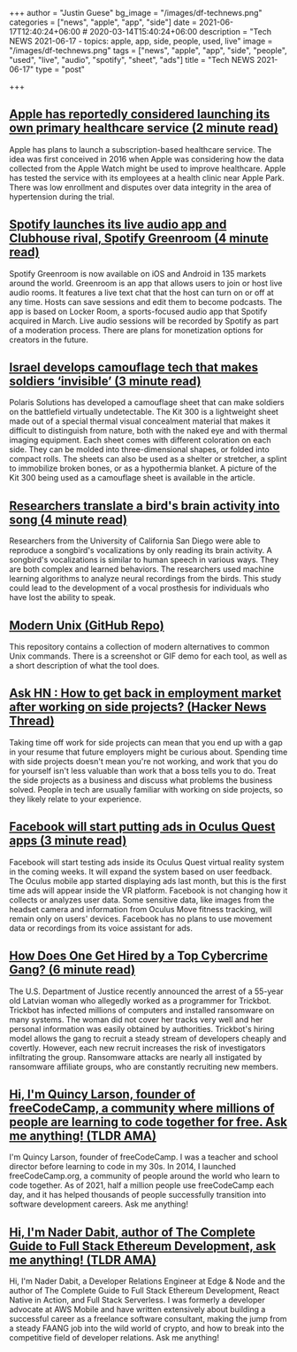 +++
author = "Justin Guese"
bg_image = "/images/df-technews.png"
categories = ["news", "apple", "app", "side"]
date = 2021-06-17T12:40:24+06:00 # 2020-03-14T15:40:24+06:00
description = "Tech NEWS 2021-06-17 - topics: apple, app, side, people, used, live"
image = "/images/df-technews.png"
tags = ["news", "apple", "app", "side", "people", "used", "live", "audio", "spotify", "sheet", "ads"]
title = "Tech NEWS 2021-06-17"
type = "post"

+++

## [Apple has reportedly considered launching its own primary healthcare service (2 minute read)](https://www.engadget.com/apple-considered-launching-its-own-primary-healthcare-service-115504402.html)

Apple has plans to launch a subscription-based healthcare service. The idea was first conceived in 2016 when Apple was considering how the data collected from the Apple Watch might be used to improve healthcare. Apple has tested the service with its employees at a health clinic near Apple Park. There was low enrollment and disputes over data integrity in the area of hypertension during the trial.

## [Spotify launches its live audio app and Clubhouse rival, Spotify Greenroom (4 minute read)](https://techcrunch.com/2021/06/16/spotify-launches-its-live-audio-app-and-clubhouse-rival-spotify-greenroom/)

Spotify Greenroom is now available on iOS and Android in 135 markets around the world. Greenroom is an app that allows users to join or host live audio rooms. It features a live text chat that the host can turn on or off at any time. Hosts can save sessions and edit them to become podcasts. The app is based on Locker Room, a sports-focused audio app that Spotify acquired in March. Live audio sessions will be recorded by Spotify as part of a moderation process. There are plans for monetization options for creators in the future.

## [Israel develops camouflage tech that makes soldiers ‘invisible’ (3 minute read)](https://www.ynetnews.com/business/article/S1y58gUiO)

Polaris Solutions has developed a camouflage sheet that can make soldiers on the battlefield virtually undetectable. The Kit 300 is a lightweight sheet made out of a special thermal visual concealment material that makes it difficult to distinguish from nature, both with the naked eye and with thermal imaging equipment. Each sheet comes with different coloration on each side. They can be molded into three-dimensional shapes, or folded into compact rolls. The sheets can also be used as a shelter or stretcher, a splint to immobilize broken bones, or as a hypothermia blanket. A picture of the Kit 300 being used as a camouflage sheet is available in the article.

## [Researchers translate a bird's brain activity into song (4 minute read)](https://www.eurekalert.org/pub_releases/2021-06/uoc--rta061321.php)

Researchers from the University of California San Diego were able to reproduce a songbird's vocalizations by only reading its brain activity. A songbird's vocalizations is similar to human speech in various ways. They are both complex and learned behaviors. The researchers used machine learning algorithms to analyze neural recordings from the birds. This study could lead to the development of a vocal prosthesis for individuals who have lost the ability to speak.

## [Modern Unix (GitHub Repo)](https://github.com/ibraheemdev/modern-unix)

This repository contains a collection of modern alternatives to common Unix commands. There is a screenshot or GIF demo for each tool, as well as a short description of what the tool does.

## [Ask HN : How to get back in employment market after working on side projects? (Hacker News Thread)](https://news.ycombinator.com/item?id=27501316&utm_source=tldrnewsletter/1/0100017a197145e5-620a2c6c-b47c-4c3b-9a69-9208a42179a7-000000/PtVALeGNNb4vaM2kfKhQB5ffW6r-Tu6EZqYYXNS8JNE=198)

Taking time off work for side projects can mean that you end up with a gap in your resume that future employers might be curious about. Spending time with side projects doesn't mean you're not working, and work that you do for yourself isn't less valuable than work that a boss tells you to do. Treat the side projects as a business and discuss what problems the business solved. People in tech are usually familiar with working on side projects, so they likely relate to your experience.

## [Facebook will start putting ads in Oculus Quest apps (3 minute read)](https://www.theverge.com/2021/6/16/22535511/facebook-ads-oculus-quest-vr-apps)

Facebook will start testing ads inside its Oculus Quest virtual reality system in the coming weeks. It will expand the system based on user feedback. The Oculus mobile app started displaying ads last month, but this is the first time ads will appear inside the VR platform. Facebook is not changing how it collects or analyzes user data. Some sensitive data, like images from the headset camera and information from Oculus Move fitness tracking, will remain only on users' devices. Facebook has no plans to use movement data or recordings from its voice assistant for ads.

## [How Does One Get Hired by a Top Cybercrime Gang? (6 minute read)](https://krebsonsecurity.com/2021/06/how-does-one-get-hired-by-a-top-cybercrime-gang/)

The U.S. Department of Justice recently announced the arrest of a 55-year old Latvian woman who allegedly worked as a programmer for Trickbot. Trickbot has infected millions of computers and installed ransomware on many systems. The woman did not cover her tracks very well and her personal information was easily obtained by authorities. Trickbot's hiring model allows the gang to recruit a steady stream of developers cheaply and covertly. However, each new recruit increases the risk of investigators infiltrating the group. Ransomware attacks are nearly all instigated by ransomware affiliate groups, who are constantly recruiting new members.

## [Hi, I'm Quincy Larson, founder of freeCodeCamp, a community where millions of people are learning to code together for free. Ask me anything! (TLDR AMA)](https://tldr.tech/token/6c3ef825381ee396191f77cb92dd1969?redirect=https%3A%2F%2Ftldr.tech%2Fama%2Fquincy-larson/1/0100017a197145e5-620a2c6c-b47c-4c3b-9a69-9208a42179a7-000000/slIsYBIzcZezkGR76uRiNY6VLBoYVrEUUxaIgAJGBx8=198)

I'm Quincy Larson, founder of freeCodeCamp. I was a teacher and school director before learning to code in my 30s. In 2014, I launched freeCodeCamp.org, a community of people around the world who learn to code together. As of 2021, half a million people use freeCodeCamp each day, and it has helped thousands of people successfully transition into software development careers. Ask me anything!

## [Hi, I'm Nader Dabit, author of The Complete Guide to Full Stack Ethereum Development, ask me anything! (TLDR AMA)](https://tldr.tech/token/6c3ef825381ee396191f77cb92dd1969?redirect=https%3A%2F%2Ftldr.tech%2Fama%2Fnader-dabit/1/0100017a197145e5-620a2c6c-b47c-4c3b-9a69-9208a42179a7-000000/GRoxSWe816tGqd_TGCK8-3VZwqZbOKeLL4hLowH6GJQ=198)

Hi, I'm Nader Dabit, a Developer Relations Engineer at Edge & Node and the author of The Complete Guide to Full Stack Ethereum Development, React Native in Action, and Full Stack Serverless. I was formerly a developer advocate at AWS Mobile and have written extensively about building a successful career as a freelance software consultant, making the jump from a steady FAANG job into the wild world of crypto, and how to break into the competitive field of developer relations. Ask me anything!

